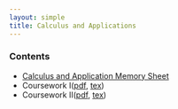 ```yaml
---
layout: simple
title: Calculus and Applications
---
```


### Contents

- [Calculus and Application Memory Sheet](/study/year_1/Calculus_and_applications/CA_sheet)
- Coursework I([pdf](/study/year_1/Calculus_and_applications/Coursework/CA_coursework_1.pdf), [tex](https://github.com/EinHungerkuenstler/MATH40004-Calculus-and-Applications-I-2022-2023-Cousework-I))
- Coursework II([pdf](/study/year_1/Calculus_and_applications/Coursework/CA_Coursework_II.pdf), [tex](https://github.com/EinHungerkuenstler/MATH40004-Calculus-and-Applications-I-2022-2023-Cousework-II/tree/main))